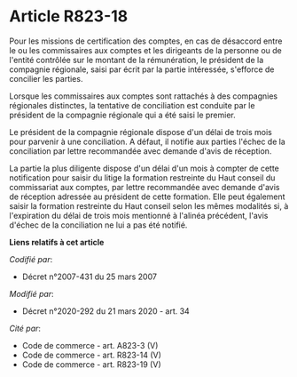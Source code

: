 # Article R823-18

Pour les missions de certification des comptes, en cas de désaccord entre le ou les commissaires aux comptes et les
dirigeants de la personne ou de l'entité contrôlée sur le montant de la rémunération, le président de la compagnie régionale,
saisi par écrit par la partie intéressée, s'efforce de concilier les parties.

Lorsque les commissaires aux comptes sont rattachés à des compagnies régionales distinctes, la tentative de conciliation est
conduite par le président de la compagnie régionale qui a été saisi le premier.

Le président de la compagnie régionale dispose d'un délai de trois mois pour parvenir à une conciliation. A défaut, il
notifie aux parties l'échec de la conciliation par lettre recommandée avec demande d'avis de réception.

La partie la plus diligente dispose d'un délai d'un mois à compter de cette notification pour saisir du litige la formation
restreinte du Haut conseil du commissariat aux comptes, par lettre recommandée avec demande d'avis de réception adressée au
président de cette formation. Elle peut également saisir la formation restreinte du Haut conseil selon les mêmes modalités
si, à l'expiration du délai de trois mois mentionné à l'alinéa précédent, l'avis d'échec de la conciliation ne lui a pas été
notifié.

**Liens relatifs à cet article**

_Codifié par_:

  - Décret n°2007-431 du 25 mars 2007

_Modifié par_:

  - Décret n°2020-292 du 21 mars 2020 - art. 34

_Cité par_:

  - Code de commerce - art. A823-3 (V)
  - Code de commerce - art. R823-14 (V)
  - Code de commerce - art. R823-19 (V)
